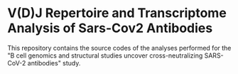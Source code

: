 # V(D)J Repertoire and Transcriptome Analysis of Sars-Cov2 Antibodies

This repository contains the source codes of the analyses performed for the "B cell genomics and structural studies uncover cross-neutralizing SARS-CoV-2 antibodies" study.
